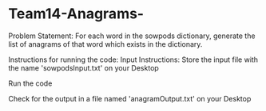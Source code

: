 # Team14-Anagrams-
Problem Statement: For each word in the sowpods dictionary, generate the list of anagrams of that word which exists in the dictionary.

Instructions for running the code:
Input Instructions:
Store the input file with the name 'sowpodsInput.txt' on your Desktop

Run the code

Check for the output  in a file named 'anagramOutput.txt' on your Desktop
